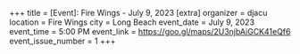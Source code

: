 +++
title = [Event]: Fire Wings - July 9, 2023
[extra]
organizer = djacu
location = Fire Wings
city = Long Beach
event_date = July 9, 2023
event_time = 5:00 PM
event_link = https://goo.gl/maps/2U3njbAiGCK41eQf6
event_issue_number = 1
+++